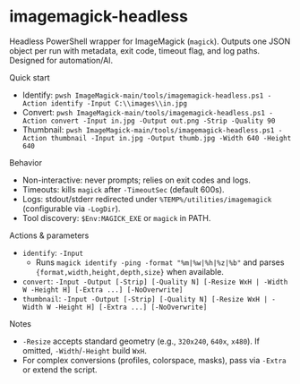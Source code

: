 imagemagick-headless
====================

Headless PowerShell wrapper for ImageMagick (`magick`). Outputs one JSON object per run with metadata, exit code, timeout flag, and log paths. Designed for automation/AI.

Quick start
- Identify: `pwsh ImageMagick-main/tools/imagemagick-headless.ps1 -Action identify -Input C:\\images\\in.jpg`
- Convert: `pwsh ImageMagick-main/tools/imagemagick-headless.ps1 -Action convert -Input in.jpg -Output out.png -Strip -Quality 90`
- Thumbnail: `pwsh ImageMagick-main/tools/imagemagick-headless.ps1 -Action thumbnail -Input in.jpg -Output thumb.jpg -Width 640 -Height 640`

Behavior
- Non-interactive: never prompts; relies on exit codes and logs.
- Timeouts: kills `magick` after `-TimeoutSec` (default 600s).
- Logs: stdout/stderr redirected under `%TEMP%/utilities/imagemagick` (configurable via `-LogDir`).
- Tool discovery: `$Env:MAGICK_EXE` or `magick` in PATH.

Actions & parameters
- `identify`: `-Input`
  - Runs `magick identify -ping -format "%m|%w|%h|%z|%b"` and parses `{format,width,height,depth,size}` when available.
- `convert`: `-Input -Output [-Strip] [-Quality N] [-Resize WxH | -Width W -Height H] [-Extra ...] [-NoOverwrite]`
- `thumbnail`: `-Input -Output [-Strip] [-Quality N] [-Resize WxH | -Width W -Height H] [-Extra ...] [-NoOverwrite]`

Notes
- `-Resize` accepts standard geometry (e.g., `320x240`, `640x`, `x480`). If omitted, `-Width`/`-Height` build `WxH`.
- For complex conversions (profiles, colorspace, masks), pass via `-Extra` or extend the script.

